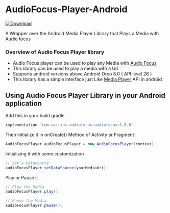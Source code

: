 
# AudioFocus-Player-Android
[ ![Download](https://api.bintray.com/packages/avirias/audiofocus/com.avirias.audiofocus/images/download.svg)](https://bintray.com/avirias/audiofocus/com.avirias.audiofocus/_latestVersion)


A Wrapper over the Android Media Player Library that Plays a Media with Audio focus

### Overview of Audio Focus Player library
* Audio Focus player can be used to play any Media with [Audio Focus](https://developer.android.com/guide/topics/media-apps/audio-focus)
* This library can be used to play a media with a Uri
* Supports android versions above Android Oreo 8.0 ( API level 26 )
* This library has a simple interface just Like [Media Player](https://developer.android.com/reference/android/media/MediaPlayer) API in android 

## Using Audio Focus Player Library in your Android application

Add this in your build.gradle
```groovy
implementation 'com.avirias.audiofocus:audiofocus:1.0.0'
```
Then initialize it in onCreate() Method of Activity or Fragment :
```java
AudioFocusPlayer audioFocusPlayer = new AudioFocusPlayer(context);
```
Initializing it with some customization
```java
// Set a Datasource 
audioFocusPlayer.setDataSource(yourMediaUri);
```

Play or Pause it 
```java
// Play the Media 
audioFocusPlayer.play();

// Pause the Media 
audioFocusPlayer.pause();



